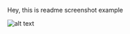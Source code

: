 Hey, this is readme screenshot example

![alt text](http://pngimg.com/uploads/computer_mouse/small/computer_mouse_PNG7701.png)
